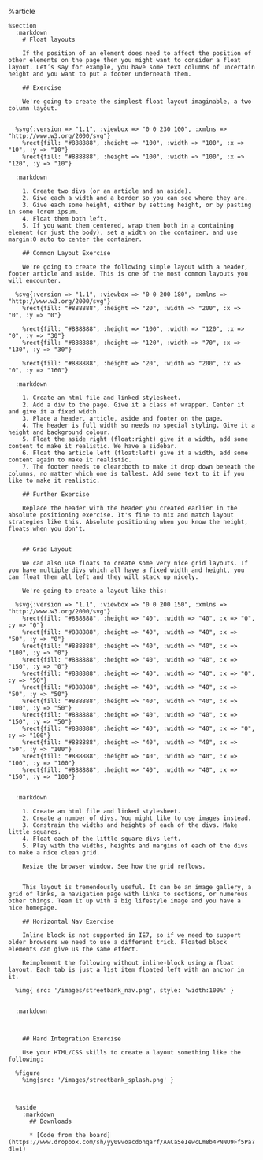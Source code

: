 %article
  
    %section
      :markdown
        # Float layouts
  
        If the position of an element does need to affect the position of other elements on the page then you might want to consider a float layout. Let’s say for example, you have some text columns of uncertain height and you want to put a footer underneath them.
  
        ## Exercise
  
        We're going to create the simplest float layout imaginable, a two column layout.
  
  
      %svg{:version => "1.1", :viewbox => "0 0 230 100", :xmlns => "http://www.w3.org/2000/svg"}
        %rect{fill: "#888888", :height => "100", :width => "100", :x => "10", :y => "10"}
        %rect{fill: "#888888", :height => "100", :width => "100", :x => "120", :y => "10"}
  
      :markdown
  
        1. Create two divs (or an article and an aside).
        2. Give each a width and a border so you can see where they are.
        3. Give each some height, either by setting height, or by pasting in some lorem ipsum.
        4. Float them both left.
        5. If you want them centered, wrap them both in a containing element (or just the body), set a width on the container, and use margin:0 auto to center the container.
  
        ## Common Layout Exercise
  
        We're going to create the following simple layout with a header, footer article and aside. This is one of the most common layouts you will encounter.
  
      %svg{:version => "1.1", :viewbox => "0 0 200 180", :xmlns => "http://www.w3.org/2000/svg"}
        %rect{fill: "#888888", :height => "20", :width => "200", :x => "0", :y => "0"}
  
        %rect{fill: "#888888", :height => "100", :width => "120", :x => "0", :y => "30"}
        %rect{fill: "#888888", :height => "120", :width => "70", :x => "130", :y => "30"}
  
        %rect{fill: "#888888", :height => "20", :width => "200", :x => "0", :y => "160"}
  
      :markdown
  
        1. Create an html file and linked stylesheet.
        2. Add a div to the page. Give it a class of wrapper. Center it and give it a fixed width.
        3. Place a header, article, aside and footer on the page.
        4. The header is full width so needs no special styling. Give it a height and background colour.
        5. Float the aside right (float:right) give it a width, add some content to make it realistic. We have a sidebar.
        6. Float the article left (float:left) give it a width, add some content again to make it realistic.
        7. The footer needs to clear:both to make it drop down beneath the columns, no matter which one is tallest. Add some text to it if you like to make it realistic.
  
        ## Further Exercise
  
        Replace the header with the header you created earlier in the absolute positioning exercise. It's fine to mix and match layout strategies like this. Absolute positioning when you know the height, floats when you don't.
  
  
        ## Grid Layout
  
        We can also use floats to create some very nice grid layouts. If you have multiple divs which all have a fixed width and height, you can float them all left and they will stack up nicely.
  
        We're going to create a layout like this:
  
      %svg{:version => "1.1", :viewbox => "0 0 200 150", :xmlns => "http://www.w3.org/2000/svg"}
        %rect{fill: "#888888", :height => "40", :width => "40", :x => "0", :y => "0"}
        %rect{fill: "#888888", :height => "40", :width => "40", :x => "50", :y => "0"}
        %rect{fill: "#888888", :height => "40", :width => "40", :x => "100", :y => "0"}
        %rect{fill: "#888888", :height => "40", :width => "40", :x => "150", :y => "0"}
        %rect{fill: "#888888", :height => "40", :width => "40", :x => "0", :y => "50"}
        %rect{fill: "#888888", :height => "40", :width => "40", :x => "50", :y => "50"}
        %rect{fill: "#888888", :height => "40", :width => "40", :x => "100", :y => "50"}
        %rect{fill: "#888888", :height => "40", :width => "40", :x => "150", :y => "50"}
        %rect{fill: "#888888", :height => "40", :width => "40", :x => "0", :y => "100"}
        %rect{fill: "#888888", :height => "40", :width => "40", :x => "50", :y => "100"}
        %rect{fill: "#888888", :height => "40", :width => "40", :x => "100", :y => "100"}
        %rect{fill: "#888888", :height => "40", :width => "40", :x => "150", :y => "100"}
  
  
      :markdown
  
        1. Create an html file and linked stylesheet.
        2. Create a number of divs. You might like to use images instead.
        3. Constrain the widths and heights of each of the divs. Make little squares.
        4. Float each of the little square divs left.
        5. Play with the widths, heights and margins of each of the divs to make a nice clean grid.
  
        Resize the browser window. See how the grid reflows.
  
  
        This layout is tremendously useful. It can be an image gallery, a grid of links, a navigation page with links to sections, or numerous other things. Team it up with a big lifestyle image and you have a nice homepage.
  
        ## Horizontal Nav Exercise
  
        Inline block is not supported in IE7, so if we need to support older browsers we need to use a different trick. Floated block elements can give us the same effect.
  
        Reimplement the following without inline-block using a float layout. Each tab is just a list item floated left with an anchor in it.
  
      %img{ src: '/images/streetbank_nav.png', style: 'width:100%' }
  
  
      :markdown
  
  
  
        ## Hard Integration Exercise
  
        Use your HTML/CSS skills to create a layout something like the following:
  
      %figure
        %img{src: '/images/streetbank_splash.png' }
  
  
  
      %aside
        :markdown
          ## Downloads
  
          * [Code from the board](https://www.dropbox.com/sh/yy09voacdonqarf/AACa5eIewcLm8b4PNNU9Ff5Pa?dl=1)
  